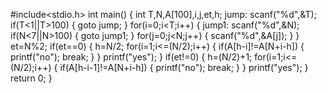 #include<stdio.h>
int main()
{
 int T,N,A[100],i,j,et,h;
 jump:
 scanf("%d",&T);
 if(T<1||T>100)
 {
  goto jump;
 }
 for(i=0;i<T;i++)
 {
  jump1:
  scanf("%d",&N);
  if(N<7||N>100)
  {
   goto jump1;
  }
  for(j=0;j<N;j++)
  {
   scanf("%d",&A[j]);
  }
 }  
 et=N%2;
 if(et==0)
 {
  h=N/2;
  for(i=1;i<=(N/2);i++)
  {
   if(A[h-i]!=A[N+i-h])
   {
    printf("no");
    break;
   } 
  }
  printf("yes");
 } 
 if(et!=0)
 {
  h=(N/2)+1;
  for(i=1;i<=(N/2);i++)
  {
   if(A[h-i-1]!=A[N+i-h])
   {
    printf("no");
    break;
   } 
  }
  printf("yes");
 }
 return 0;
}    
